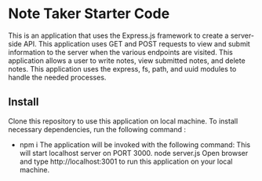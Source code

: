 # Note Taker Starter Code
This is an application that uses the Express.js framework to create a server-side API. This application uses GET and POST requests to view and submit information to the server when the various endpoints are visited. This application allows a user to write notes, view submitted notes, and delete notes.
This application uses the express, fs, path, and uuid modules to handle the needed processes.

## Install
Clone this repository to use this application on local machine.
To install necessary dependencies, run the following command :
* npm i
The application will be invoked with the following command: This will start localhost server on PORT 3000.
node server.js
Open browser and type http://localhost:3001 to run this application on your local machine.

